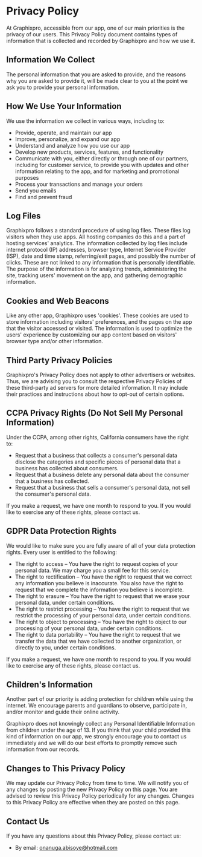 # Privacy Policy

At Graphixpro, accessible from our app, one of our main priorities is the privacy of our users. This Privacy Policy document contains types of information that is collected and recorded by Graphixpro and how we use it.

## Information We Collect
The personal information that you are asked to provide, and the reasons why you are asked to provide it, will be made clear to you at the point we ask you to provide your personal information.

## How We Use Your Information
We use the information we collect in various ways, including to:
- Provide, operate, and maintain our app
- Improve, personalize, and expand our app
- Understand and analyze how you use our app
- Develop new products, services, features, and functionality
- Communicate with you, either directly or through one of our partners, including for customer service, to provide you with updates and other information relating to the app, and for marketing and promotional purposes
- Process your transactions and manage your orders
- Send you emails
- Find and prevent fraud

## Log Files
Graphixpro follows a standard procedure of using log files. These files log visitors when they use apps. All hosting companies do this and a part of hosting services' analytics. The information collected by log files include internet protocol (IP) addresses, browser type, Internet Service Provider (ISP), date and time stamp, referring/exit pages, and possibly the number of clicks. These are not linked to any information that is personally identifiable. The purpose of the information is for analyzing trends, administering the site, tracking users' movement on the app, and gathering demographic information.

## Cookies and Web Beacons
Like any other app, Graphixpro uses 'cookies'. These cookies are used to store information including visitors' preferences, and the pages on the app that the visitor accessed or visited. The information is used to optimize the users' experience by customizing our app content based on visitors' browser type and/or other information.

## Third Party Privacy Policies
Graphixpro's Privacy Policy does not apply to other advertisers or websites. Thus, we are advising you to consult the respective Privacy Policies of these third-party ad servers for more detailed information. It may include their practices and instructions about how to opt-out of certain options.

## CCPA Privacy Rights (Do Not Sell My Personal Information)
Under the CCPA, among other rights, California consumers have the right to:
- Request that a business that collects a consumer's personal data disclose the categories and specific pieces of personal data that a business has collected about consumers.
- Request that a business delete any personal data about the consumer that a business has collected.
- Request that a business that sells a consumer's personal data, not sell the consumer's personal data.

If you make a request, we have one month to respond to you. If you would like to exercise any of these rights, please contact us.

## GDPR Data Protection Rights
We would like to make sure you are fully aware of all of your data protection rights. Every user is entitled to the following:
- The right to access – You have the right to request copies of your personal data. We may charge you a small fee for this service.
- The right to rectification – You have the right to request that we correct any information you believe is inaccurate. You also have the right to request that we complete the information you believe is incomplete.
- The right to erasure – You have the right to request that we erase your personal data, under certain conditions.
- The right to restrict processing – You have the right to request that we restrict the processing of your personal data, under certain conditions.
- The right to object to processing – You have the right to object to our processing of your personal data, under certain conditions.
- The right to data portability – You have the right to request that we transfer the data that we have collected to another organization, or directly to you, under certain conditions.

If you make a request, we have one month to respond to you. If you would like to exercise any of these rights, please contact us.

## Children's Information
Another part of our priority is adding protection for children while using the internet. We encourage parents and guardians to observe, participate in, and/or monitor and guide their online activity.

Graphixpro does not knowingly collect any Personal Identifiable Information from children under the age of 13. If you think that your child provided this kind of information on our app, we strongly encourage you to contact us immediately and we will do our best efforts to promptly remove such information from our records.

## Changes to This Privacy Policy
We may update our Privacy Policy from time to time. We will notify you of any changes by posting the new Privacy Policy on this page. You are advised to review this Privacy Policy periodically for any changes. Changes to this Privacy Policy are effective when they are posted on this page.

## Contact Us
If you have any questions about this Privacy Policy, please contact us:
- By email: onanuga.abisoye@hotmail.com
